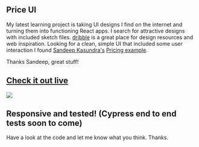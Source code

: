 ## Price UI

My latest learning project is taking UI designs I find on the internet and turning them into functioning React apps. I search for attractive designs with included sketch files. [dribble](https://dribbble.com/) is a great place for design resources and web inspiration. Looking for a clean, simple UI that included some user interaction I found [Sandeep Kasundra's](https://dribbble.com/sandeepkasundra) [Pricing example](https://dribbble.com/shots/5079559-Pricing).

Thanks Sandeep, great stuff!

## [Check it out live](https://topleft.github.io/kata-price-ui/)

![](https://cdn.dribbble.com/users/456558/screenshots/5079559/shotbysandeepkasundra_4x.jpg)


## Responsive and tested! (Cypress end to end tests soon to come)

Have a look at the code and let me know what you think. Thanks.
